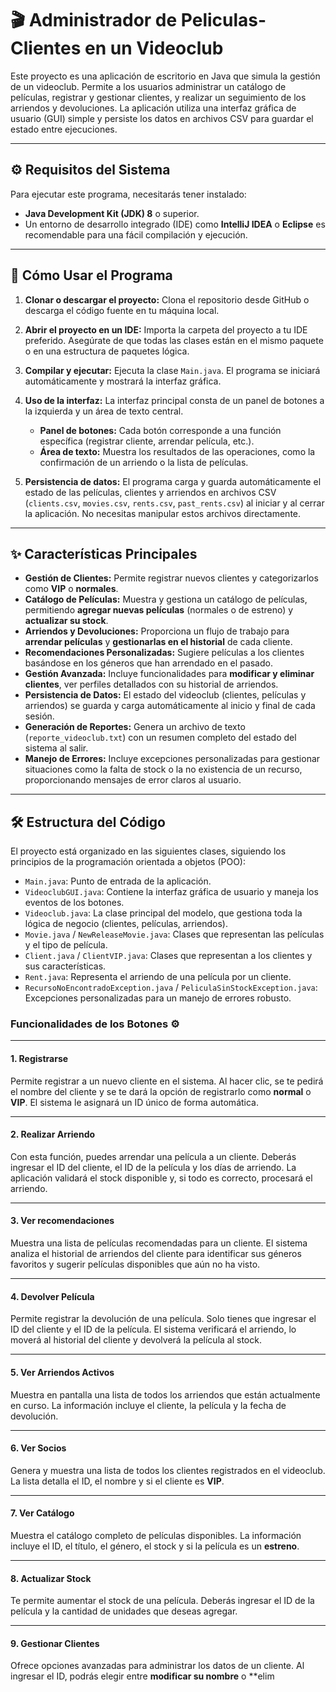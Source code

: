 # 🎬 Administrador de Peliculas-Clientes en un Videoclub

Este proyecto es una aplicación de escritorio en Java que simula la gestión de un videoclub. Permite a los usuarios administrar un catálogo de películas, registrar y gestionar clientes, y realizar un seguimiento de los arriendos y devoluciones. La aplicación utiliza una interfaz gráfica de usuario (GUI) simple y persiste los datos en archivos CSV para guardar el estado entre ejecuciones.

---

## ⚙️ Requisitos del Sistema

Para ejecutar este programa, necesitarás tener instalado:

* **Java Development Kit (JDK) 8** o superior.
* Un entorno de desarrollo integrado (IDE) como **IntelliJ IDEA** o **Eclipse** es recomendable para una fácil compilación y ejecución.

---

## 🚀 Cómo Usar el Programa

1.  **Clonar o descargar el proyecto:**
    Clona el repositorio desde GitHub o descarga el código fuente en tu máquina local.

2.  **Abrir el proyecto en un IDE:**
    Importa la carpeta del proyecto a tu IDE preferido. Asegúrate de que todas las clases están en el mismo paquete o en una estructura de paquetes lógica.

3.  **Compilar y ejecutar:**
    Ejecuta la clase `Main.java`. El programa se iniciará automáticamente y mostrará la interfaz gráfica.

4.  **Uso de la interfaz:**
    La interfaz principal consta de un panel de botones a la izquierda y un área de texto central.

    * **Panel de botones:** Cada botón corresponde a una función específica (registrar cliente, arrendar película, etc.).
    * **Área de texto:** Muestra los resultados de las operaciones, como la confirmación de un arriendo o la lista de películas.

5.  **Persistencia de datos:**
    El programa carga y guarda automáticamente el estado de las películas, clientes y arriendos en archivos CSV (`clients.csv`, `movies.csv`, `rents.csv`, `past_rents.csv`) al iniciar y al cerrar la aplicación. No necesitas manipular estos archivos directamente.

---

## ✨ Características Principales

* **Gestión de Clientes:** Permite registrar nuevos clientes y categorizarlos como **VIP** o **normales**.
* **Catálogo de Películas:** Muestra y gestiona un catálogo de películas, permitiendo **agregar nuevas películas** (normales o de estreno) y **actualizar su stock**.
* **Arriendos y Devoluciones:** Proporciona un flujo de trabajo para **arrendar películas** y **gestionarlas en el historial** de cada cliente.
* **Recomendaciones Personalizadas:** Sugiere películas a los clientes basándose en los géneros que han arrendado en el pasado.
* **Gestión Avanzada:** Incluye funcionalidades para **modificar y eliminar clientes**, ver perfiles detallados con su historial de arriendos.
* **Persistencia de Datos:** El estado del videoclub (clientes, películas y arriendos) se guarda y carga automáticamente al inicio y final de cada sesión.
* **Generación de Reportes:** Genera un archivo de texto (`reporte_videoclub.txt`) con un resumen completo del estado del sistema al salir.
* **Manejo de Errores:** Incluye excepciones personalizadas para gestionar situaciones como la falta de stock o la no existencia de un recurso, proporcionando mensajes de error claros al usuario.

---

## 🛠️ Estructura del Código

El proyecto está organizado en las siguientes clases, siguiendo los principios de la programación orientada a objetos (POO):

* `Main.java`: Punto de entrada de la aplicación.
* `VideoclubGUI.java`: Contiene la interfaz gráfica de usuario y maneja los eventos de los botones.
* `Videoclub.java`: La clase principal del modelo, que gestiona toda la lógica de negocio (clientes, películas, arriendos).
* `Movie.java` / `NewReleaseMovie.java`: Clases que representan las películas y el tipo de película.
* `Client.java` / `ClientVIP.java`: Clases que representan a los clientes y sus características.
* `Rent.java`: Representa el arriendo de una película por un cliente.
* `RecursoNoEncontradoException.java` / `PeliculaSinStockException.java`: Excepciones personalizadas para un manejo de errores robusto.

### Funcionalidades de los Botones ⚙️

---

#### **1. Registrarse**
Permite registrar a un nuevo cliente en el sistema. Al hacer clic, se te pedirá el nombre del cliente y se te dará la opción de registrarlo como **normal** o **VIP**. El sistema le asignará un ID único de forma automática.

---

#### **2. Realizar Arriendo**
Con esta función, puedes arrendar una película a un cliente. Deberás ingresar el ID del cliente, el ID de la película y los días de arriendo. La aplicación validará el stock disponible y, si todo es correcto, procesará el arriendo.

---

#### **3. Ver recomendaciones**
Muestra una lista de películas recomendadas para un cliente. El sistema analiza el historial de arriendos del cliente para identificar sus géneros favoritos y sugerir películas disponibles que aún no ha visto.

---

#### **4. Devolver Película**
Permite registrar la devolución de una película. Solo tienes que ingresar el ID del cliente y el ID de la película. El sistema verificará el arriendo, lo moverá al historial del cliente y devolverá la película al stock.

---

#### **5. Ver Arriendos Activos**
Muestra en pantalla una lista de todos los arriendos que están actualmente en curso. La información incluye el cliente, la película y la fecha de devolución.

---

#### **6. Ver Socios**
Genera y muestra una lista de todos los clientes registrados en el videoclub. La lista detalla el ID, el nombre y si el cliente es **VIP**.

---

#### **7. Ver Catálogo**
Muestra el catálogo completo de películas disponibles. La información incluye el ID, el título, el género, el stock y si la película es un **estreno**.

---

#### **8. Actualizar Stock**
Te permite aumentar el stock de una película. Deberás ingresar el ID de la película y la cantidad de unidades que deseas agregar.

---

#### **9. Gestionar Clientes**
Ofrece opciones avanzadas para administrar los datos de un cliente. Al ingresar el ID, podrás elegir entre **modificar su nombre** o **elim